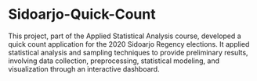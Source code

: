 # Sidoarjo-Quick-Count
This project, part of the Applied Statistical Analysis course, developed a quick count application for the 2020 Sidoarjo Regency elections. It applied statistical analysis and sampling techniques to provide preliminary results, involving data collection, preprocessing, statistical modeling, and visualization through an interactive dashboard.
